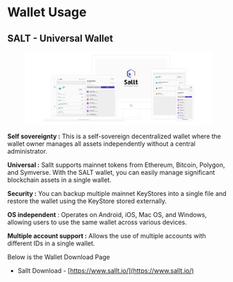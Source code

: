 # Wallet Usage

## **SALT - Universal Wallet**

<figure><img src="../../../.gitbook/assets/img-device (1).png" alt=""><figcaption></figcaption></figure>

**Self sovereignty :** This is a self-sovereign decentralized wallet where the wallet owner manages all assets independently without a central administrator.

**Universal :** Sallt supports mainnet tokens from Ethereum, Bitcoin, Polygon, and Symverse. With the SALT wallet, you can easily manage significant blockchain assets in a single wallet.

**Security :** You can backup multiple mainnet KeyStores into a single file and restore the wallet using the KeyStore stored externally.

**OS independent** : Operates on Android, iOS, Mac OS, and Windows, allowing users to use the same wallet across various devices.

**Multiple account support :** Allows the use of multiple accounts with different IDs in a single wallet.



Below is the Wallet Download Page

* Sallt Download - [https://www.sallt.io/](https://www.sallt.io/)

